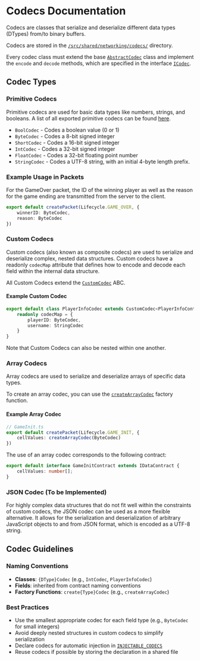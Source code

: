 # Codecs Documentation

Codecs are classes that serialize and deserialize different data types (DTypes) from/to binary buffers.

Codecs are stored in the [`/src/shared/networking/codecs/`](/src/shared/networking/codecs/) directory.

Every codec class must extend the base
[`AbstractCodec`](/src/shared/networking/codecs/AbstractCodec.ts) class and implement the
`encode` and `decode` methods, which are specified in the interface
[`ICodec`](/src/shared/types/networking/ICodec.ts).

## Codec Types

### Primitive Codecs

Primitive codecs are used for basic data types like numbers, strings, and booleans.
A list of all exported primitive codecs can be found
[here](/src/shared/networking/codecs/primitive/index.ts).

- `BoolCodec` - Codes a boolean value (0 or 1)
- `ByteCodec` - Codes a 8-bit signed integer
- `ShortCodec` - Codes a 16-bit signed integer
- `IntCodec` - Codes a 32-bit signed integer
- `FloatCodec` - Codes a 32-bit floating point number
- `StringCodec` - Codes a UTF-8 string, with an initial 4-byte length prefix.

### Example Usage in Packets

For the GameOver packet, the ID of the winning player as well as
the reason for the game ending are transmitted from the server to the client.

```ts
export default createPacket(Lifecycle.GAME_OVER, {
    winnerID: ByteCodec,
    reason: ByteCodec
})
```

### Custom Codecs

Custom codecs (also known as composite codecs) are used to serialize and deserialize
complex, nested data structures. Custom codecs have a readonly `codecMap` attribute
that defines how to encode and decode each field within the internal data structure.

All Custom Codecs extend the [`CustomCodec`](/src/shared/networking/codecs/CustomCodec.ts) ABC.

#### Example Custom Codec
```ts
export default class PlayerInfoCodec extends CustomCodec<PlayerInfoContract> implements ICustomCodec<PlayerInfoContract> {
    readonly codecMap = {
        playerID: ByteCodec,
        username: StringCodec
    }
}
```

Note that Custom Codecs can also be nested within one another.

### Array Codecs

Array codecs are used to serialize and deserialize arrays of specific data types.

To create an array codec, you can use the
[`createArrayCodec`](/src/shared/networking/factory/createArrayCodec.ts) factory function.

#### Example Array Codec
```ts
// GameInit.ts
export default createPacket(Lifecycle.GAME_INIT, {
    cellValues: createArrayCodec(ByteCodec)
})
```

The use of an array codec corresponds to the following contract:
```ts
export default interface GameInitContract extends IDataContract {
    cellValues: number[];
}
```

### JSON Codec (To be Implemented)

For highly complex data structures that do not fit well within the constraints of custom codecs,
the JSON codec can be used as a more flexible alternative. It allows for the serialization and
deserialization of arbitrary JavaScript objects to and from JSON format, which is encoded as a UTF-8 string.


## Codec Guidelines

### Naming Conventions
- **Classes**: `{DType}Codec` (e.g., `IntCodec`, `PlayerInfoCodec`)
- **Fields**: inherited from contract naming conventions
- **Factory Functions**: `create{Type}Codec` (e.g., `createArrayCodec`)

### Best Practices
- Use the smallest appropriate codec for each field type (e.g., `ByteCodec` for small integers)
- Avoid deeply nested structures in custom codecs to simplify serialization
- Declare codecs for automatic injection in [`INJECTABLE_CODECS`](/src/shared/networking/codecs/custom/InjectableCodecs.ts)
- Reuse codecs if possible by storing the declaration in a shared file